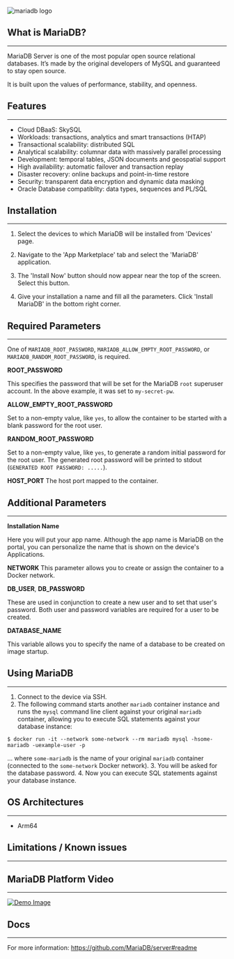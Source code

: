 ﻿
![mariadb logo](https://mariadb.org/wp-content/uploads/2019/01/mariadb_org_rgb_h-1.png "MariaDB Logo")

## What is MariaDB?
---


MariaDB Server is one of the most popular open source relational databases. It’s made by the original developers of MySQL and guaranteed to stay open source.

It is built upon the values of performance, stability, and openness.
## Features
---

-   Cloud DBaaS: SkySQL
-   Workloads: transactions, analytics and smart transactions (HTAP)
-   Transactional scalability: distributed SQL
-   Analytical scalability: columnar data with massively parallel processing
-   Development: temporal tables, JSON documents and geospatial support
-   High availability: automatic failover and transaction replay
-   Disaster recovery: online backups and point-in-time restore
-   Security: transparent data encryption and dynamic data masking
-   Oracle Database compatiblity: data types, sequences and PL/SQL


## Installation
---


1. Select the devices to which MariaDB will be installed from 'Devices' page. 

2. Navigate to the 'App Marketplace' tab and select the 'MariaDB' application.

3. The 'Install Now' button should now appear near the top of the screen. Select this button.

4. Give your installation a name and fill all the parameters. Click 'Install MariaDB' in the bottom right corner.



## Required Parameters
---
One of `MARIADB_ROOT_PASSWORD`, `MARIADB_ALLOW_EMPTY_ROOT_PASSWORD`, or `MARIADB_RANDOM_ROOT_PASSWORD`, is required. 

**ROOT_PASSWORD**

This specifies the password that will be set for the MariaDB `root` superuser account. In the above example, it was set to `my-secret-pw`.

**ALLOW_EMPTY_ROOT_PASSWORD**

Set to a non-empty value, like `yes`, to allow the container to be started with a blank password for the root user.

**RANDOM_ROOT_PASSWORD**

Set to a non-empty value, like `yes`, to generate a random initial password for the root user. The generated root password will be printed to stdout (`GENERATED ROOT PASSWORD: .....`).

**HOST_PORT**
The host port mapped to the container.

## Additional Parameters
---

**Installation Name**

Here you will put your app name. Although the app name is MariaDB on the portal, you can personalize the name that is shown on the device's Applications.

**NETWORK**
This parameter allows you to create or assign the container to a Docker network. 

**DB_USER**, **DB_PASSWORD**

These are used in conjunction to create a new user and to set that user's password. Both user and password variables are required for a user to be created. 


**DATABASE_NAME** 

This variable allows you to specify the name of a database to be created on image startup.



## Using MariaDB
---


1. Connect to the device via SSH. 
2. The following command starts another  `mariadb`  container instance and runs the  `mysql`  command line client against your original  `mariadb`  container, allowing you to execute SQL statements against your database instance:

```console
$ docker run -it --network some-network --rm mariadb mysql -hsome-mariadb -uexample-user -p
```

... where  `some-mariadb`  is the name of your original  `mariadb`  container (connected to the  `some-network`  Docker network).
3. You will be asked for the database password.
4. Now you can execute SQL statements against your database instance.
    

## OS Architectures
---
 - Arm64

## Limitations / Known issues
---

 
## MariaDB Platform  Video
---


[![Demo Image](http://img.youtube.com/vi/EY367OkwJpY/0.jpg)](https://www.youtube.com/watch?v=EY367OkwJpY)

## Docs
---

For more information: <https://github.com/MariaDB/server#readme>

